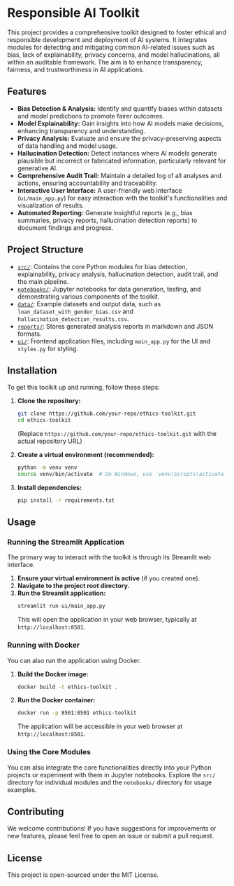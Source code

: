 # Responsible AI Toolkit

This project provides a comprehensive toolkit designed to foster ethical and responsible development and deployment of AI systems. It integrates modules for detecting and mitigating common AI-related issues such as bias, lack of explainability, privacy concerns, and model hallucinations, all within an auditable framework. The aim is to enhance transparency, fairness, and trustworthiness in AI applications.

## Features

*   **Bias Detection & Analysis:** Identify and quantify biases within datasets and model predictions to promote fairer outcomes.
*   **Model Explainability:** Gain insights into how AI models make decisions, enhancing transparency and understanding.
*   **Privacy Analysis:** Evaluate and ensure the privacy-preserving aspects of data handling and model usage.
*   **Hallucination Detection:** Detect instances where AI models generate plausible but incorrect or fabricated information, particularly relevant for generative AI.
*   **Comprehensive Audit Trail:** Maintain a detailed log of all analyses and actions, ensuring accountability and traceability.
*   **Interactive User Interface:** A user-friendly web interface (`ui/main_app.py`) for easy interaction with the toolkit's functionalities and visualization of results.
*   **Automated Reporting:** Generate insightful reports (e.g., bias summaries, privacy reports, hallucination detection reports) to document findings and progress.

## Project Structure

*   [`src/`](src/): Contains the core Python modules for bias detection, explainability, privacy analysis, hallucination detection, audit trail, and the main pipeline.
*   [`notebooks/`](notebooks/): Jupyter notebooks for data generation, testing, and demonstrating various components of the toolkit.
*   [`data/`](data/): Example datasets and output data, such as `loan_dataset_with_gender_bias.csv` and `hallucination_detection_results.csv`.
*   [`reports/`](reports/): Stores generated analysis reports in markdown and JSON formats.
*   [`ui/`](ui/): Frontend application files, including `main_app.py` for the UI and `styles.py` for styling.

## Installation

To get this toolkit up and running, follow these steps:

1.  **Clone the repository:**
    ```bash
    git clone https://github.com/your-repo/ethics-toolkit.git
    cd ethics-toolkit
    ```
    (Replace `https://github.com/your-repo/ethics-toolkit.git` with the actual repository URL)

2.  **Create a virtual environment (recommended):**
    ```bash
    python -m venv venv
    source venv/bin/activate  # On Windows, use `venv\Scripts\activate`
    ```

3.  **Install dependencies:**
    ```bash
    pip install -r requirements.txt
    ```

## Usage

### Running the Streamlit Application

The primary way to interact with the toolkit is through its Streamlit web interface.

1.  **Ensure your virtual environment is active** (if you created one).
2.  **Navigate to the project root directory.**
3.  **Run the Streamlit application:**
    ```bash
    streamlit run ui/main_app.py
    ```
    This will open the application in your web browser, typically at `http://localhost:8501`.

### Running with Docker

You can also run the application using Docker.

1.  **Build the Docker image:**
    ```bash
    docker build -t ethics-toolkit .
    ```

2.  **Run the Docker container:**
    ```bash
    docker run -p 8501:8501 ethics-toolkit
    ```
    The application will be accessible in your web browser at `http://localhost:8501`.

### Using the Core Modules

You can also integrate the core functionalities directly into your Python projects or experiment with them in Jupyter notebooks. Explore the `src/` directory for individual modules and the `notebooks/` directory for usage examples.

## Contributing

We welcome contributions! If you have suggestions for improvements or new features, please feel free to open an issue or submit a pull request.

## License

This project is open-sourced under the MIT License.